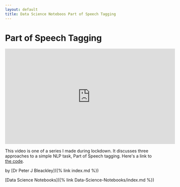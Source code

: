 ```yaml
---
layout: default
title: Data Science Noteboos Part of Speech Tagging
---
```


# Part of Speech Tagging

<iframe width="560" height="315" src="https://www.youtube.com/embed/UDa7YIPqpiA" title="YouTube video player" frameborder="0" allow="accelerometer; autoplay; clipboard-write; encrypted-media; gyroscope; picture-in-picture" allowfullscreen></iframe>

This video is one of a series I made during lockdown. It discusses three approaches to a simple NLP task, Part of Speech tagging. Here's a link to [the code](https://gesis.mybinder.org/binder/v2/gh/PeteBleackley/ask-a-data-scientist/780aa74550de278b2ec31f8fbb8dd81af3227fb5).

by [Dr Peter J Bleackley]({% link index.md %})

[Data Science Notebooks]({% link Data-Science-Notebooks/index.md %})
